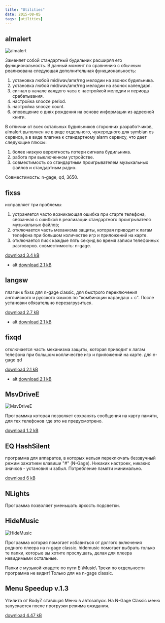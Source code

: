 ```yaml
---
title: "Utilities"
date: 2015-08-05
tags: [utilities]
---
```


## almalert ##

![almalert](https://www.dropbox.com/s/9wzi8s1250g4eya/almalert.jpg?raw=1)

Заменяет собой стандартный будильник расширяя его функциональность. В данный момент по сравнению с обычным реализована следующая дополнительная функциональность:

1. установка любой mid/wav/amr/rng мелодии на звонок будильника.
2. установка любой mid/wav/amr/rng мелодии на звонок календаря.
3. сигнал в начале каждого часа с настройкой мелодии и периода срабатывания.
4. настройка snooze period.
5. настройка snooze count.
6. оповещение о днях рождения на основе информации из адресной книги.

В отличии от всех остальных будильников сторонних разработчиков, almalert выполнен не в виде отдельного, чужеродного для symbian os сервиса, а в виде плагина к стандартному alarm сервису, что дает следующие плюсы:

1. более низкую вероятность потери сигнала будильника.
2. работа при выключенном устройстве.
3. совместимость со стандартным проигрывателем музыкальных файлов и стандартным радио.

Совместимость: n-gage, qd, 3650.



## fixss ##

исправляет три проблемы:

1. устраняется часто возникающая ошибка при старте телефона, связанная с ошибкой в реализации стандартного проигрывателя музыкальных файлов;
2. отключается часть механизма защиты, которая приводит к лагам телефона при большом количестве игр и приложений на карте.
3. отключается писк каждые пять секунд во время записи телефонных разговоров. совместимость: n-gage.

[download 3.4 kB](http://sourceforge.net/projects/almalert/files/fixss/1.06/fixss_1_06.zip/download)
- alt [download 2.1 kB](https://www.dropbox.com/s/pv9onbl60cdz7m8/fixss_1_06.zip?raw=1)


## langsw ##

плагин к fixss для n-gage classic, для быстрого переключения английского и русского языков по "комбинации карандаш + c". После установки обязательно перезагрузиться. 

[download 2.7 kB](http://sourceforge.net/projects/almalert/files/langsw/1.0/langsw_1_0.zip/download)
- alt [download 2.1 kB](https://www.dropbox.com/s/qi97xc9ntmuj0y3/langsw_1_0.zip?raw=1)


## fixqd ##

отключается часть механизма защиты, которая приводит к лагам телефона при большом колличестве игр и приложений на карте. для n-gage qd

[download 2.1 kB](http://sourceforge.net/projects/almalert/files/fixqd/0.666/fixqd_0_666.zip/download)
- alt [download 2.1 kB](https://www.dropbox.com/s/p85gyxmn2onep1r/fixqd_0_666.zip?raw=1)


## MsvDriveE ##

![MsvDriveE](https://www.dropbox.com/s/pkorp3xd263pux2/MsvDriveE.jpg?raw=1)

Программка которая позволяет сохранять сообщения на карту памяти, для тех телефонов где это не предусмотрено.

[download 1.2 kB](https://www.dropbox.com/s/77hcom3c6ec30m5/MsvDriveE.sis?raw=1)


## EQ HashSilent ##

программа для аппаратов, в которых нельзя переключать беззвучный режим зажатием клавиши "#" (N-Gage).
Никаких настроек, никаких значков - установил и забыл. Потребление памяти минимально.

[download 6 kB](https://www.dropbox.com/s/lnsywg3vzg9u7sf/eqhashsilent.sis?raw=1)


## NLights ##

Программа позволяет уменьшать яркость подсветки.


## HideMusic ##

![HideMusic](https://www.dropbox.com/s/v1xknd73cgf0g29/hidemusic.jpg?raw=1)

Программа которая помогает избавиться от долгого включения родного плеера на n-gage classic. hidemusic помогает выбрать только те папки, которые вы хотите прослушать, делая для плеера невидимыми остальные.

Папки с музыкой кладeте по пути E:\Music\ Треки по отдельности программа не видит! Только для на n-gage classic.

## Menu Speedup v.1.3 ##

Утилита от BodyZ ставящая Меню в автозапуск. На N-Gage Classic меню запускается после прогрузки режима ожидания.

[download 4.47 kB](https://www.dropbox.com/s/7zhaqj2ustqz2vf/Menu_Speedup.sis?raw=1)